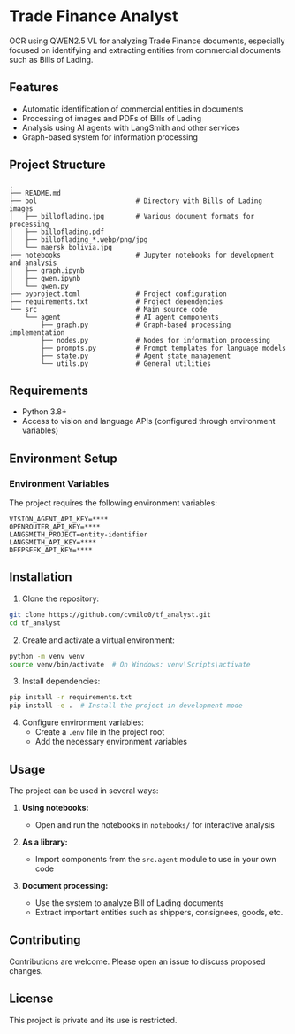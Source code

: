 # Trade Finance Analyst

OCR using QWEN2.5 VL for analyzing Trade Finance documents, especially focused on identifying and extracting entities from commercial documents such as Bills of Lading.

## Features

- Automatic identification of commercial entities in documents
- Processing of images and PDFs of Bills of Lading
- Analysis using AI agents with LangSmith and other services
- Graph-based system for information processing

## Project Structure

```
.
├── README.md
├── bol                         # Directory with Bills of Lading images
│   ├── billoflading.jpg        # Various document formats for processing
│   ├── billoflading.pdf
│   ├── billoflading_*.webp/png/jpg
│   └── maersk_bolivia.jpg
├── notebooks                   # Jupyter notebooks for development and analysis
│   ├── graph.ipynb
│   ├── qwen.ipynb
│   └── qwen.py
├── pyproject.toml              # Project configuration
├── requirements.txt            # Project dependencies
└── src                         # Main source code
    └── agent                   # AI agent components
        ├── graph.py            # Graph-based processing implementation
        ├── nodes.py            # Nodes for information processing
        ├── prompts.py          # Prompt templates for language models
        ├── state.py            # Agent state management
        └── utils.py            # General utilities
```

## Requirements

- Python 3.8+
- Access to vision and language APIs (configured through environment variables)

## Environment Setup

### Environment Variables

The project requires the following environment variables:

```env
VISION_AGENT_API_KEY=****
OPENROUTER_API_KEY=****
LANGSMITH_PROJECT=entity-identifier
LANGSMITH_API_KEY=****
DEEPSEEK_API_KEY=****
```

## Installation

1. Clone the repository:
```bash
git clone https://github.com/cvmilo0/tf_analyst.git
cd tf_analyst
```

2. Create and activate a virtual environment:
```bash
python -m venv venv
source venv/bin/activate  # On Windows: venv\Scripts\activate
```

3. Install dependencies:
```bash
pip install -r requirements.txt
pip install -e .  # Install the project in development mode
```

4. Configure environment variables:
   - Create a `.env` file in the project root
   - Add the necessary environment variables

## Usage

The project can be used in several ways:

1. **Using notebooks:**
   - Open and run the notebooks in `notebooks/` for interactive analysis

2. **As a library:**
   - Import components from the `src.agent` module to use in your own code

3. **Document processing:**
   - Use the system to analyze Bill of Lading documents
   - Extract important entities such as shippers, consignees, goods, etc.

## Contributing

Contributions are welcome. Please open an issue to discuss proposed changes.

## License

This project is private and its use is restricted. 